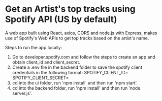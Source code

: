 # Get an Artist's top tracks using Spotify API (US by default)

A web app built using React, axios, CORS and node.js with Express, makes use of Spotify's Web APIs to get top tracks based on the artist's name. 

Steps to run the app locally:
1. Go to developer.spotify.com and follow the steps to create an app and obtain client_id and client_secret.
2. Create a .env file in the backend folder to save the spotify client credentials in the following format:
   SPOTIFY_CLIENT_ID=<your-client-id>
   SPOTIFY_CLIENT_SECRET=<your-client-secret>
3. cd into the ui folder, run 'npm install' and then run 'npm start'.
4. cd into the backend folder, run 'npm install' and then run 'node server.js'.
